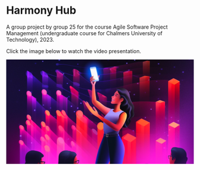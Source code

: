 # Harmony Hub
A group project by group 25 for the course Agile Software Project Management (undergraduate course for Chalmers University of Technology), 2023.

Click the image below to watch the video presentation.

[![Video Presentation](.github/images/harmony.png)](https://youtu.be/xQXoXOOaUcI "Harmony Hub Presentation")
